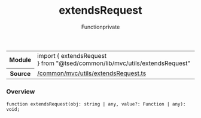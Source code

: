 
<header class="symbol-info-header"><h1 id="extendsrequest">extendsRequest</h1><label class="symbol-info-type-label function">Function</label><label class="api-type-label private" title="private">private</label></header>
<!-- summary -->
<section class="symbol-info"><table class="is-full-width"><tbody><tr><th>Module</th><td><div class="lang-typescript"><span class="token keyword">import</span> { extendsRequest }&nbsp;<span class="token keyword">from</span>&nbsp;<span class="token string">"@tsed/common/lib/mvc/utils/extendsRequest"</span></div></td></tr><tr><th>Source</th><td><a href="https://github.com/Romakita/ts-express-decorators/blob/v4.17.1/src//common/mvc/utils/extendsRequest.ts#L0-L0">/common/mvc/utils/extendsRequest.ts</a></td></tr></tbody></table></section>
<!-- overview -->


### Overview


<pre><code class="typescript-lang ">function <span class="token function">extendsRequest</span><span class="token punctuation">(</span>obj<span class="token punctuation">:</span> <span class="token keyword">string</span> | <span class="token keyword">any</span><span class="token punctuation">,</span> value?<span class="token punctuation">:</span> Function | <span class="token keyword">any</span><span class="token punctuation">)</span><span class="token punctuation">:</span> <span class="token keyword">void</span><span class="token punctuation">;</span></code></pre>


<!-- Parameters -->

<!-- Description -->

<!-- Members -->

